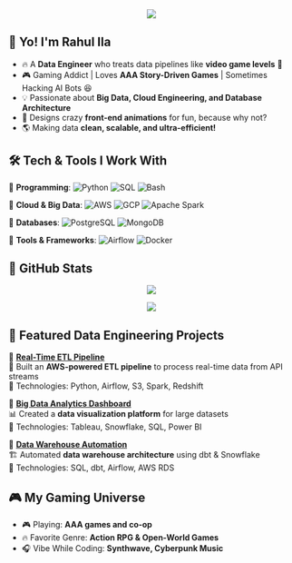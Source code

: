 <div align="center">
  <img src="https://readme-typing-svg.herokuapp.com?font=Orbitron&size=28&color=32CD32&center=true&vCenter=true&width=600&height=60&lines=🚀+Welcome+to+my+Data+Engineering+Profile!;💾+Building+Pipelines+Like+A+Boss!;+Gamer+When+Not+Coding!" />
</div>

## 👋 Yo! I'm Rahul Ila
- 🔥 A **Data Engineer** who treats data pipelines like **video game levels** 🚀  
- 🎮 Gaming Addict | Loves **AAA Story-Driven Games** | Sometimes Hacking AI Bots 😆  
- 💡 Passionate about **Big Data, Cloud Engineering, and Database Architecture**  
- 🎨 Designs crazy **front-end animations** for fun, because why not?  
- 🌎 Making data **clean, scalable, and ultra-efficient!**

## 🛠️ Tech & Tools I Work With

🔹 **Programming**: ![Python](https://img.shields.io/badge/-Python-3776AB?style=for-the-badge&logo=python&logoColor=white) ![SQL](https://img.shields.io/badge/-SQL-4479A1?style=for-the-badge&logo=postgresql&logoColor=white) ![Bash](https://img.shields.io/badge/-Bash-4EAA25?style=for-the-badge&logo=gnu-bash&logoColor=white)

🔹 **Cloud & Big Data**: ![AWS](https://img.shields.io/badge/-AWS-232F3E?style=for-the-badge&logo=amazonaws&logoColor=white) ![GCP](https://img.shields.io/badge/-GCP-4285F4?style=for-the-badge&logo=googlecloud&logoColor=white) ![Apache Spark](https://img.shields.io/badge/-Spark-E25A1C?style=for-the-badge&logo=apachespark&logoColor=white)

🔹 **Databases**: ![PostgreSQL](https://img.shields.io/badge/-PostgreSQL-336791?style=for-the-badge&logo=postgresql&logoColor=white) ![MongoDB](https://img.shields.io/badge/-MongoDB-47A248?style=for-the-badge&logo=mongodb&logoColor=white)

🔹 **Tools & Frameworks**: ![Airflow](https://img.shields.io/badge/-Apache_Airflow-017CEE?style=for-the-badge&logo=apache-airflow&logoColor=white) ![Docker](https://img.shields.io/badge/-Docker-2496ED?style=for-the-badge&logo=docker&logoColor=white)

## 🚀 GitHub Stats
<p align="center">
  <img src="https://github-readme-stats.vercel.app/api?username=your-github-username&show_icons=true&theme=tokyonight" />
</p>
<p align="center">
  <img src="https://github-readme-streak-stats.herokuapp.com/?user=your-github-username&theme=tokyonight" />
</p>

## 🚀 Featured Data Engineering Projects
📂 **[Real-Time ETL Pipeline](https://github.com/Rahul-Ila-99/etl-pipeline)**  
💾 Built an **AWS-powered ETL pipeline** to process real-time data from API streams  
🔹 Technologies: Python, Airflow, S3, Spark, Redshift  

📂 **[Big Data Analytics Dashboard](https://github.com/Rahul-Ila-99/big-data-dashboard)**  
📊 Created a **data visualization platform** for large datasets  
🔹 Technologies: Tableau, Snowflake, SQL, Power BI  

📂 **[Data Warehouse Automation](https://github.com/Rahul-Ila-99/data-warehouse-automation)**  
🏗️ Automated **data warehouse architecture** using dbt & Snowflake  
🔹 Technologies: SQL, dbt, Airflow, AWS RDS  

## 🎮 My Gaming Universe
- 🎮 Playing: **AAA games and co-op**
- 🔥 Favorite Genre: **Action RPG & Open-World Games**
- 🎧 Vibe While Coding: **Synthwave, Cyberpunk Music**
